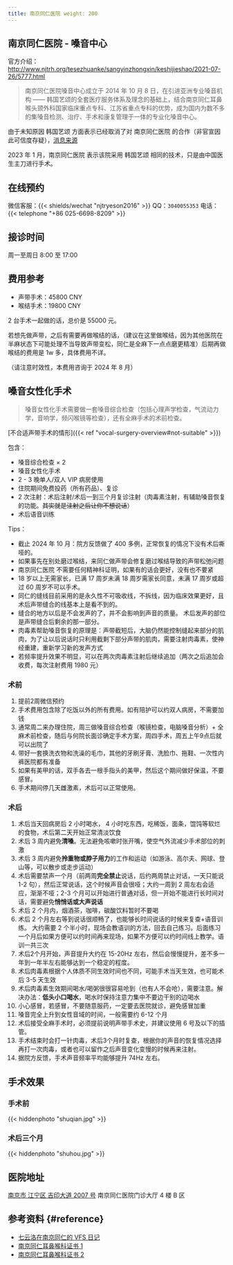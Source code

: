 ```yaml
---
title: 南京同仁医院 weight: 200
---
```


## 南京同仁医院 - 嗓音中心

官方介绍：<http://www.njtrh.org/tesezhuanke/sangyinzhongxin/keshijieshao/2021-07-26/5777.html>

> 南京同仁医院嗓音中心成立于 2014 年 10 月 8 日，在引进亚洲专业嗓音机构 ——
> 韩国艺颂的全套医疗服务体系及理念的基础上，结合南京同仁耳鼻喉头颈外科国家临床重点专科、江苏省重点专科的优势，成为国内为数不多的集嗓音检测、治疗、手术和康复管理于一体的专业化嗓音中心。

由于未知原因 韩国艺颂 方面表示已经取消了对 南京同仁医院 的合作（非官宣因此可信度存疑），[消息来源](yeson-canceled.jpg)

2023 年 1 月，南京同仁医院 表示该院采用 韩国艺颂 相同的技术，只是由中国医生主刀进行手术。

## 在线预约

微信客服：{{< shields/wechat "njtryeson2016" >}} QQ：`3040055353` 电话：{{< telephone
"+86 025-6698-8209" >}}

## 接诊时间

周一至周日 8:00 至 17:00

## 费用参考

- 声带手术：45800 CNY
- 喉结手术：19800 CNY

2 台手术一起做的话，总价是 55000 元。

若想先做声带，之后有需要再做喉结的话，（建议在这里做喉结，因为其他医院在半麻状态下可能处理不当导致声带变松，同仁是全麻下一点点磨更精准）后期再做喉结的费用是
1w 多，具体费用不详。

（请注意时效性，本费用咨询于 2024 年 8 月）

## 嗓音女性化手术

> 嗓音女性化手术需要做一套嗓音综合检查（包括心理声学检查，气流动力学，音响学，频闪喉镜等检查），还有全麻手术的术前检查。

[不合适声带手术的情形]({{< ref "vocal-surgery-overview#not-suitable" >}})

包含：

- 嗓音综合检查 × 2
- 嗓音女性化手术
- 2 - 3 晚单人/双人 VIP 病房使用
- 住院期间免费投药（所有药品）、复诊
- 2 次注射：术后注射/术后一到三个月复诊注射（肉毒素注射，有辅助嗓音恢复的功能。~~其实就是注射之后让你不想说话~~）
- 术后语音训练

Tips：

- 截止 2024 年 10 月：院方反馈做了 400 多例，正常恢复的情况下没有术后嘶哑的。
- 如果事先在别处磨过喉结，来同仁做声带会修复磨过喉结导致的声带松弛问题
- 南京同仁医院 不需要任何精神科证明，如果有的话会更好，没有也不要紧
- 18 岁以上无需家长，已满 17 周岁未满 18 周岁需家长同意，未满 17 周岁或超过 60 周岁不可以手术。
- 同仁的缝线目前采用的是永久性不可吸收线，不拆线，因为临床效果更好，且术后声带缝合的线基本上是看不到的。
- 缝合的地方以后是不会发声的了，并不会影响到声音的质量。 术后发声的部位是声带缝合后剩余的那一部分。
- 肉毒素帮助嗓音恢复的原理是：声带截短后，大脑仍然能控制缝起来部分的肌肉，为了让以后说话时只利用截剩下部分声带的肌肉，需要注射肉毒素，使神经重建，重新学习新的发声方式
- 若频率提升效果不明显，可以在两次肉毒素注射后继续追加（两次之后追加会收费，每次注射费用 1980 元）

### 术前

1. 提前2周微信预约
1. 手术费用包含除了吃饭以外的所有费用。如有陪护可以约双人病房，不需要加钱
1. 通常周二来办理住院，周三做嗓音综合检查（喉镜检查，电脑嗓音分析）+ 全麻术前检查，随后与何院长面诊确定手术方案，周四手术，周五上午9点后就可以出院了
1. 带好一套换洗衣物和洗澡的毛巾，其他的牙刷牙膏、洗脸巾、拖鞋、一次性内裤医院都有准备
1. 如果有美甲的话，双手各去一根手指头的美甲，然后这个期间做好保温，不要感冒。
1. 手术期间停几天雌激素，术后可以正常使用。

### 术后

1. 术后当天回病房后 2 小时喝水， 4 小时吃东西，吃稀饭，面条，馄饨等软烂的食物，术后第二天开始正常清淡饮食
1. 术后 3 周内避免**清嗓**。无法避免咳嗽时张开嘴，使空气外流减少手术部位的刺激
1. 术后 3 周内避免**拎重物或脖子用力**的工作和运动（如游泳、高尔夫、网球、登山等，可以散步或走步运动）
1. 术后需要禁声一个月（前两周**完全禁止**说话，后约两周禁止对话，一天只能说 1-2 句），然后正常说话，这个时候声音会很哑；大约一周到 2
   周左右会适应，渐渐不哑；2-3 个月可以开始进行普通对话，但一开始不能进行长时间对话，需要避免**悄悄话或大声说话**
1. 术后 2 个月内，烟酒茶，咖啡，碳酸饮料暂时不要喝
1. 术后 2 个月左右等到说话很顺畅了，也能够长时间说话的时候来复查+语音训练。 大约需要 2
   个半小时，现场会教语训的方法，回去自己练习。后面练习一个月后如果方便可以约时间再来现场，如果不方便可以约时间线上教学。语训一共三次
1. 术后2个月开始，声音提升大约在 15-20Hz 左右，然后会慢慢提升，差不多一年到一年半左右能够达到一个稳定的程度。
1. 术后肉毒素根据个人体质不同生效时间也不同，可能手术当天生效，也可能术后 3-5 天生效
1. 术后肉毒素生效期间喝水/喝粥很很容易呛到（也有人不会呛），需要注意。解决办法：**低头小口喝水**，喝水时保持注意力集中不要边干别的边喝水
1. 小心感冒，若感冒，不要随意服药，一定要去医院就诊，避免感冒加重
1. 嗓音完全上升到女性音域的时间，一般需要约 6-12 个月
1. 术后接受全麻手术时，必须提前说明声带手术史，并建议使用 6 号及以下的插管。
1. 手术结束时会打一针肉毒，术后3个月时复查，根据你的声音的恢复情况选择再打一次肉毒，或者也可以留作之后声音变化变慢的时候再来注射。
1. 据院方反馈，手术声音频率平均能够提升 74Hz 左右。

## 手术效果

### 手术前

{{< hiddenphoto "shuqian.jpg" >}}

### 术后三个月

{{< hiddenphoto "shuhou.jpg" >}}

## 医院地址

[南京市 江宁区 吉印大道 2007 号](https://amap.com/place/B00190AGM3) 南京同仁医院门诊大厅 4 楼 B 区

## 参考资料 {#reference}

- [七云洛在南京同仁的 VFS 日记](https://t.me/vfs7yunluo)
- [南京同仁耳鼻喉科证书 1](tongren-certification1.jpg)
- [南京同仁耳鼻喉科证书 2](tongren-certification2.jpg)
